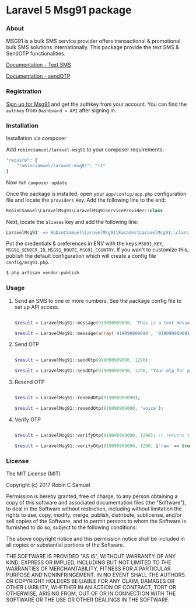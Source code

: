 # Laravel 5 Msg91 package

### About

MSG91 is a bulk SMS service provider offers transactional & promotional bulk SMS solutions internationally. This package provide the text SMS & SendOTP functionalities.

[Documentation - Text SMS](https://control.msg91.com/apidoc/textsms/send-sms.php)

[Documentation - sendOTP](https://control.msg91.com/apidoc/sendotp/send-otp.php)

### Registration

[Sign up for Msg91](https://msg91.com/signup) and get the authkey from your account. You can find the `authkey` from `Dashboard > API` after signing in.

### Installation

Installation via composer

Add `robincsamuel/laravel-msg91` to your composer requirements:

```php
"require": {
    "robincsamuel/laravel-msg91": "~1"
}
```

Now run `composer update`

Once the package is installed, open your `app/config/app.php` configuration file and locate the `providers` key.  Add the following line to the end:

```php
RobinCSamuel\LaravelMsg91\LaravelMsg91ServiceProvider::class
```

Next, locate the `aliases` key and add the following line:

```php
LaravelMsg91' => RobinCSamuel\LaravelMsg91\Facades\LaravelMsg91::class,
```
Put the credentials & preferences in ENV with the keys `MSG91_KEY`, `MSG91_SENDER_ID`, `MSG91_ROUTE`, `MSG91_COUNTRY`. If you wan't to customize this, publish the default configuration which will create a config file  `config/msg91.php`.

```bash
$ php artisan vendor:publish
```

### Usage

1. Send an SMS to one or more numbers. See the package config file to set up API access.

    ```php

    $result = LaravelMsg91::message(919090909090, 'This is a test message');

    $result = LaravelMsg91::message(array('919090909090', '919090909091'), 'This is a test message to multiple recepients');

    ```
2. Send OTP

	```php

	$result = LaravelMsg91::sendOtp(919090909090, 1290);

	$result = LaravelMsg91::sendOtp(919090909090, 1290, "Your otp for phone verification is 1290");
	```

3. Resend OTP

	```php

	$result = LaravelMsg91::resendOtp(919090909090);

	$result = LaravelMsg91::resendOtp(919090909090, 'voice');
	```

3. Verify OTP

	```php

	$result = LaravelMsg91::verifyOtp(919090909090, 1290); // returns true or false

	$result = LaravelMsg91::verifyOtp(919090909090, 1290, ['raw' => true]); // returns what msg91 replies (includes error message & type)
	```

### License

The MIT License (MIT)

Copyright (c) 2017 Robin C Samuel

Permission is hereby granted, free of charge, to any person obtaining a copy of
this software and associated documentation files (the "Software"), to deal in
the Software without restriction, including without limitation the rights to
use, copy, modify, merge, publish, distribute, sublicense, and/or sell copies of
the Software, and to permit persons to whom the Software is furnished to do so,
subject to the following conditions:

The above copyright notice and this permission notice shall be included in all
copies or substantial portions of the Software.

THE SOFTWARE IS PROVIDED "AS IS", WITHOUT WARRANTY OF ANY KIND, EXPRESS OR
IMPLIED, INCLUDING BUT NOT LIMITED TO THE WARRANTIES OF MERCHANTABILITY, FITNESS
FOR A PARTICULAR PURPOSE AND NONINFRINGEMENT. IN NO EVENT SHALL THE AUTHORS OR
COPYRIGHT HOLDERS BE LIABLE FOR ANY CLAIM, DAMAGES OR OTHER LIABILITY, WHETHER
IN AN ACTION OF CONTRACT, TORT OR OTHERWISE, ARISING FROM, OUT OF OR IN
CONNECTION WITH THE SOFTWARE OR THE USE OR OTHER DEALINGS IN THE SOFTWARE.
